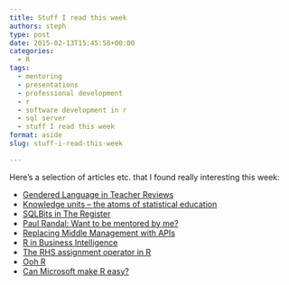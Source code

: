 ```yaml
---
title: Stuff I read this week
authors: steph
type: post
date: 2015-02-13T15:45:58+00:00
categories:
  - R
tags:
  - mentoring
  - presentations
  - professional development
  - r
  - software development in r
  - sql server
  - stuff I read this week
format: aside
slug: stuff-i-read-this-week

---
```

Here&#8217;s a selection of articles etc. that I found really interesting this week:

  * <a href="http://benschmidt.org/profGender" target=_blank>Gendered Language in Teacher Reviews</a>
  * <a href="http://simplystatistics.org/2015/02/04/knowledge-units-the-atoms-of-statistical-education/" target=_blank>Knowledge units &#8211; the atoms of statistical education</a>
  * <a href="http://www.theregister.co.uk/2015/02/06/sqlbits\_discount\_code\_promo" target=\_blank>SQLBits in The Register</a>
  * <a href="http://www.sqlskills.com/blogs/paul/want-mentored/" target=_blank>Paul Randal: Want to be mentored by me?</a>
  * <a href="http://rein.pk/replacing-middle-management-with-apis/" target=_blank>Replacing Middle Management with APIs</a>
  * <a href="http://jangorecki.github.io/blog/2015-01-19/R-in-BI.html" target=_blank>R in Business Intelligence</a>
  * <a href="http://rud.is/b/2015/02/04/a-step-to-the-right-in-r-assignments" target=_blank>The RHS assignment operator in R</a>
  * <a href="https://www.simple-talk.com/blogs/2015/01/30/ooh-r/" target=_blank>Ooh R</a>
  * <a href="http://www.infoworld.com/article/2876535/application-development/can-microsoft-make-r-easy.html%20" target=_blank>Can Microsoft make R easy?</a>